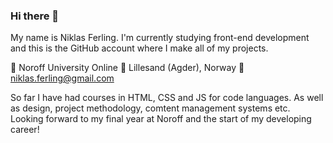 ### Hi there 👋

My name is Niklas Ferling. I'm currently studying front-end development and this is the GitHub account where I make all of my projects.

🏫 Noroff University Online
📍  Lillesand (Agder), Norway
📧 niklas.ferling@gmail.com

So far I have had courses in HTML, CSS and JS for code languages. As well as design, project methodology, comtent management systems etc. Looking forward to my final year at Noroff and the start of my developing career!
